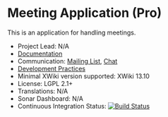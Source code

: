 # Meeting Application (Pro)

This is an application for handling meetings.

* Project Lead: N/A
* [Documentation](https://store.xwiki.com/xwiki/bin/view/Extension/MeetingApplication)
* Communication: [Mailing List](http://dev.xwiki.org/xwiki/bin/view/Community/MailingLists>), [Chat]( http://dev.xwiki.org/xwiki/bin/view/Community/Chat)
* [Development Practices](http://dev.xwiki.org)
* Minimal XWiki version supported: XWiki 13.10
* License: LGPL 2.1+
* Translations: N/A
* Sonar Dashboard: N/A
* Continuous Integration Status: [![Build Status](http://ci.xwikisas.com/view/All/job/xwikisas/job/application-meeting/job/master/badge/icon)](http://ci.xwikisas.com/view/All/job/xwikisas/job/application-meeting/job/master/)

